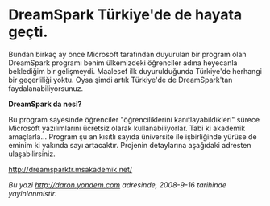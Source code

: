 # DreamSpark Türkiye'de de hayata geçti. 

Bundan birkaç ay önce Microsoft tarafından duyurulan bir program olan
DreamSpark programı benim ülkemizdeki öğrenciler adına heyecanla
beklediğim bir gelişmeydi. Maalesef ilk duyurulduğunda Türkiye'de
herhangi bir geçerliliği yoktu. Oysa şimdi artık Türkiye'de de
DreamSpark'tan faydalanabiliyorsunuz.

**DreamSpark da nesi?**

Bu program sayesinde öğrenciler "öğrenciliklerini kanıtlayabildikleri"
sürece Microsoft yazılımlarını ücretsiz olarak kullanabiliyorlar. Tabi
ki akademik amaçlarla... Program şu an kısıtlı sayıda üniversite ile
işbirliğinde yürüse de eminim ki yakında sayı artacaktır. Projenin
detaylarına aşağıdaki adresten ulaşabilirsiniz.

<http://dreamsparktr.msakademik.net/>


*Bu yazi http://daron.yondem.com adresinde, 2008-9-16 tarihinde yayinlanmistir.*